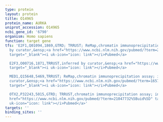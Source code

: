 ```yaml
---
type: protein
layout: protein
title: O14965
protein_name: AURKA
uniprot_accession: O14965
ncbi_gene_id: '6790'
organism: Homo sapiens
function: target gene
tfs: 'E2F1,Q01094,1869,GTRD; TRRUST; ReMap,chromatin immunoprecipitation assay; inferred
  by curator,&ensp;<a href="https://www.ncbi.nlm.nih.gov/pubmed/?term=20300951%5Buid%5D"
  target="_blank"><i uk-icon="icon: link"></i>Pubmed</a>

  E2F3,O00716,1871,TRRUST,inferred by curator,&ensp;<a href="https://www.ncbi.nlm.nih.gov/pubmed/?term=18776222%5Buid%5D"
  target="_blank"><i uk-icon="icon: link"></i>Pubmed</a>

  MED1,Q15648,5469,TRRUST; ReMap,chromatin immunoprecipitation assay; inferred by
  curator,&ensp;<a href="https://www.ncbi.nlm.nih.gov/pubmed/?term=16574658%5Buid%5D"
  target="_blank"><i uk-icon="icon: link"></i>Pubmed</a>

  OTX2,P32243,5015,GTRD; TRRUST,chromatin immunoprecipitation assay; inferred by curator,&ensp;<a
  href="https://www.ncbi.nlm.nih.gov/pubmed/?term=21047732%5Buid%5D" target="_blank"><i
  uk-icon="icon: link"></i>Pubmed</a>'
targets: ''
binding_sites: ''
---
```

